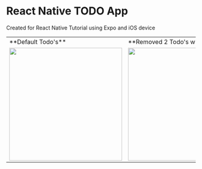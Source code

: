 
# React Native TODO App

Created for React Native Tutorial using Expo and iOS device

<table>
  <tr>
    <td>**Default Todo's**</td>
    <td>**Removed 2 Todo's when onclick**</td>
    <td>**Adding multiple Todo's**</td>
  </tr>
  <tr>
    <td><img src="https://user-images.githubusercontent.com/64778810/181248393-a9c45ede-ba36-4f90-afc9-76d715d01fd2.PNG" width=300 ></td>
    <td><img src="https://user-images.githubusercontent.com/64778810/181248814-9511c6a9-b706-40e0-a02b-9f2f11e35e45.PNG" width=300 ></td>
    <td><img src="https://user-images.githubusercontent.com/64778810/181248827-935f4515-90b3-4f7b-9577-199d657995f9.PNG" width=300 ></td>
  </tr>
 </table>
